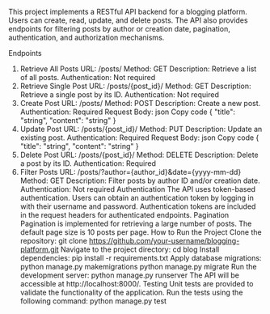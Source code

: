 This project implements a RESTful API backend for a blogging platform. Users can create, read, update, and delete posts. The API also provides endpoints for filtering posts by author or creation date, pagination, authentication, and authorization mechanisms.

Endpoints
  1. Retrieve All Posts
  URL: /posts/
  Method: GET
  Description: Retrieve a list of all posts.
  Authentication: Not required
  2. Retrieve Single Post
  URL: /posts/{post_id}/
  Method: GET
  Description: Retrieve a single post by its ID.
  Authentication: Not required
  3. Create Post
  URL: /posts/
  Method: POST
  Description: Create a new post.
  Authentication: Required
  Request Body:
json
Copy code
{
  "title": "string",
  "content": "string"
}
4. Update Post
URL: /posts/{post_id}/
Method: PUT
Description: Update an existing post.
Authentication: Required
Request Body:
json
Copy code
{
  "title": "string",
  "content": "string"
}
5. Delete Post
URL: /posts/{post_id}/
Method: DELETE
Description: Delete a post by its ID.
Authentication: Required
6. Filter Posts
URL: /posts/?author={author_id}&date={yyyy-mm-dd}
Method: GET
Description: Filter posts by author ID and/or creation date.
Authentication: Not required
Authentication
The API uses token-based authentication.
Users can obtain an authentication token by logging in with their username and password.
Authentication tokens are included in the request headers for authenticated endpoints.
Pagination
Pagination is implemented for retrieving a large number of posts.
The default page size is 10 posts per page.
How to Run the Project
Clone the repository:
git clone https://github.com/your-username/blogging-platform.git
Navigate to the project directory:
cd blog
Install dependencies:
pip install -r requirements.txt
Apply database migrations:
python manage.py makemigrations
python manage.py migrate
Run the development server:
python manage.py runserver
The API will be accessible at http://localhost:8000/.
Testing
Unit tests are provided to validate the functionality of the application.
Run the tests using the following command:
python manage.py test

